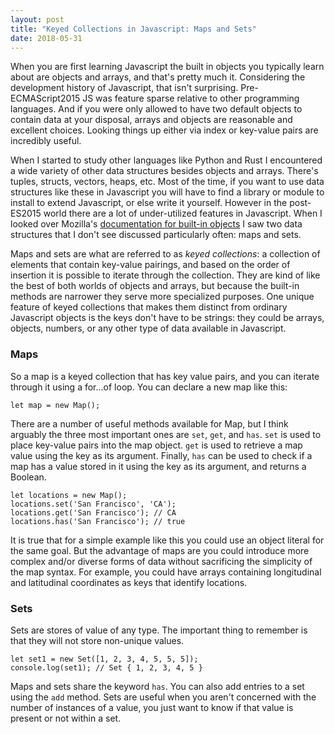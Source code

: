 ```yaml
---
layout: post
title: "Keyed Collections in Javascript: Maps and Sets"
date: 2018-05-31
---
```


When you are first learning Javascript the built in objects you typically learn about are objects and arrays, and that's pretty much it. Considering the development history of Javascript, that isn't surprising. Pre-ECMAScript2015 JS was feature sparse relative to other programming languages. And if you were only allowed to have two default objects to contain data at your disposal, arrays and objects are reasonable and excellent choices. Looking things up either via index or key-value pairs are incredibly useful.

When I started to study other languages like Python and Rust I encountered a wide variety of other data structures besides objects and arrays. There's tuples, structs, vectors, heaps, etc. Most of the time, if you want to use data structures like these in Javascript you will have to find a library or module to install to extend Javascript, or else write it yourself. However in the post-ES2015 world there are a lot of under-utilized features in Javascript. When I looked over Mozilla's <a href="https://developer.mozilla.org/en-US/docs/Web/JavaScript/Reference/Global_Objects">documentation for built-in objects</a> I saw two data structures that I don't see discussed particularly often: maps and sets.

Maps and sets are what are referred to as *keyed collections*: a collection of elements that contain key-value pairings, and based on the order of insertion it is possible to iterate through the collection. They are kind of like the best of both worlds of objects and arrays, but because the built-in methods are narrower they serve more specialized purposes. One unique feature of keyed collections that makes them distinct from ordinary Javascript objects is the keys don't have to be strings: they could be arrays, objects, numbers, or any other type of data available in Javascript.

<h3>Maps</h3>

So a map is a keyed collection that has key value pairs, and you can iterate through it using a for...of loop. You can declare a new map like this:

```
let map = new Map();
```

There are a number of useful methods available for Map, but I think arguably the three most important ones are `set`, `get`, and `has`. `set` is used to place key-value pairs into the map object. `get` is used to retrieve a map value using the key as its argument. Finally, `has` can be used to check if a map has a value stored in it using the key as its argument, and returns a Boolean.

```
let locations = new Map();
locations.set('San Francisco', 'CA');
locations.get('San Francisco'); // CA
locations.has('San Francisco'); // true
```

It is true that for a simple example like this you could use an object literal for the same goal. But the advantage of maps are you could introduce more complex and/or diverse forms of data without sacrificing the simplicity of the map syntax. For example, you could have arrays containing longitudinal and latitudinal coordinates as keys that identify locations.

<h3>Sets</h3>

Sets are stores of value of any type. The important thing to remember is that they will not store non-unique values.

```
let set1 = new Set([1, 2, 3, 4, 5, 5, 5]);
console.log(set1); // Set { 1, 2, 3, 4, 5 }
```

Maps and sets share the keyword `has`. You can also add entries to a set using the `add` method. Sets are useful when you aren't concerned with the number of instances of a value, you just want to know if that value is present or not within a set.
